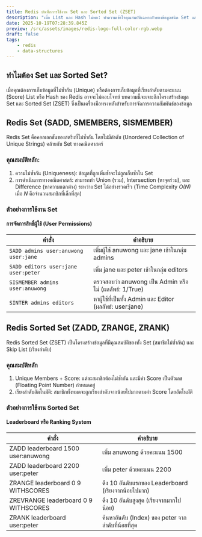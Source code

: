 ```yaml
---
title: Redis บันทึกการใช้งาน Set และ Sorted Set (ZSET)
description: "เมื่อ List และ Hash ไม่พอ: ทำความเข้าใจคุณสมบัติเฉพาะตัวของข้อมูลชนิด Set และ ZSET และแนวทางการนำไปใช้งานเพื่อแก้ปัญหาทางธุรกิจบางอย่าง ที่อาจช่วยตอบโจทย์คุณได้"
date: 2025-10-19T07:28:39.845Z
preview: /src/assets/images/redis-logo-full-color-rgb.webp
draft: false
tags:
    - redis
    - data-structures
---
```


## ทำไมต้อง Set และ Sorted Set?

เมื่อคุณต้องการเก็บข้อมูลที่ไม่ซ้ำกัน (Unique) หรือต้องการเก็บข้อมูลที่เรียงลำดับตามคะแนน (Score) List หรือ Hash ของ Redis อาจจะไม่ตอบโจทย์ บทความนี้จะเจาะลึกโครงสร้างข้อมูล Set และ Sorted Set (ZSET) ซึ่งเป็นเครื่องมือทรงพลังสำหรับการจัดการความสัมพันธ์ของข้อมูล

## Redis Set (SADD, SMEMBERS, SISMEMBER)

Redis Set คือคอลเลกชันของสตริงที่ไม่ซ้ำกัน โดยไม่มีลำดับ (Unordered Collection of Unique Strings) คล้ายกับ Set ทางคณิตศาสตร์

### คุณสมบัติหลัก:
1. ความไม่ซ้ำกัน (Uniqueness): ข้อมูลที่ถูกเพิ่มซ้ำจะไม่ถูกเก็บซ้ำใน Set
2. การดำเนินการทางคณิตศาสตร์: สามารถทำ Union (รวม), Intersection (หาจุดร่วม), และ Difference (หาความแตกต่าง) ระหว่าง Set ได้อย่างรวดเร็ว (Time Complexity *O(N)* เมื่อ *N* คือจำนวนสมาชิกที่เล็กที่สุด)


### ตัวอย่างการใช้งาน Set

#### การจัดการสิทธิ์ผู้ใช้ (User Permissions)

| คำสั่ง | คำอธิบาย |
|------|---------|
| `SADD admins user:anuwong user:jane` | เพิ่มผู้ใช้ anuwong และ jane เข้าในกลุ่ม admins |
| `SADD editors user:jane user:peter` | เพิ่ม jane และ peter เข้าในกลุ่ม editors |
| `SISMEMBER admins user:anuwong` | ตรวจสอบว่า anuwong เป็น Admin หรือไม่ (ผลลัพธ์: 1/True) |
| `SINTER admins editors` | หาผู้ใช้ที่เป็นทั้ง Admin และ Editor (ผลลัพธ์: user:jane) |

## Redis Sorted Set (ZADD, ZRANGE, ZRANK)

Redis Sorted Set (ZSET) เป็นโครงสร้างข้อมูลที่มีคุณสมบัติของทั้ง Set (สมาชิกไม่ซ้ำกัน) และ Skip List (เรียงลำดับ)

### คุณสมบัติหลัก
1. Unique Members + Score: แต่ละสมาชิกต้องไม่ซ้ำกัน และมีค่า Score เป็นตัวเลข (Floating Point Number) กำหนดอยู่
2. เรียงลำดับอัตโนมัติ: สมาชิกทั้งหมดจะถูกเรียงลำดับจากน้อยไปมากตามค่า Score โดยอัตโนมัติ

### ตัวอย่างการใช้งาน Sorted Set

#### Leaderboard หรือ Ranking System

| คำสั่ง | คำอธิบาย |
|------|---------|
| ZADD leaderboard 1500 user:anuwong | เพิ่ม anuwong ด้วยคะแนน 1500 |
| ZADD leaderboard 2200 user:peter | เพิ่ม peter ด้วยคะแนน 2200 |
| ZRANGE leaderboard 0 9 WITHSCORES | ดึง 10 อันดับแรกของ Leaderboard (เรียงจากน้อยไปมาก) |
| ZREVRANGE leaderboard 0 9 WITHSCORES | ดึง 10 อันดับสูงสุด (เรียงจากมากไปน้อย) |
| ZRANK leaderboard user:peter | ค้นหาอันดับ (Index) ของ peter จากลำดับที่น้อยที่สุด |
